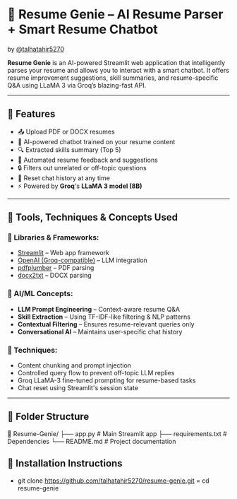 # 📄 Resume Genie – AI Resume Parser + Smart Resume Chatbot  
by [@talhatahir5270](https://github.com/talhatahir5270)

**Resume Genie** is an AI-powered Streamlit web application that intelligently parses your resume and allows you to interact with a smart chatbot. It offers resume improvement suggestions, skill summaries, and resume-specific Q&A using LLaMA 3 via Groq’s blazing-fast API.

---

## 🚀 Features

- 📤 Upload PDF or DOCX resumes
- 🧠 AI-powered chatbot trained on your resume content
- 🔍 Extracted skills summary (Top 5)
- 🧾 Automated resume feedback and suggestions
- 🔒 Filters out unrelated or off-topic questions
- 🔁 Reset chat history at any time
- ⚡ Powered by **Groq**'s **LLaMA 3 model (8B)**

---

## 🧠 Tools, Techniques & Concepts Used

### 🔧 Libraries & Frameworks:
- [Streamlit](https://streamlit.io/) – Web app framework
- [OpenAI (Groq-compatible)](https://pypi.org/project/openai/) – LLM integration
- [pdfplumber](https://github.com/jsvine/pdfplumber) – PDF parsing
- [docx2txt](https://pypi.org/project/docx2txt/) – DOCX parsing

### 🤖 AI/ML Concepts:
- **LLM Prompt Engineering** – Context-aware resume Q&A
- **Skill Extraction** – Using TF-IDF-like filtering & NLP patterns
- **Contextual Filtering** – Ensures resume-relevant queries only
- **Conversational AI** – Maintains user-specific chat history

### 🧪 Techniques:
- Content chunking and prompt injection
- Controlled query flow to prevent off-topic LLM replies
- Groq LLaMA-3 fine-tuned prompting for resume-based tasks
- Chat reset using Streamlit's session state

---

## 📂 Folder Structure

📁 Resume-Genie/
├── app.py               # Main Streamlit app
├── requirements.txt     # Dependencies
└── README.md            # Project documentation

## 🔧 Installation Instructions

- git clone https://github.com/talhatahir5270/resume-genie.git
= cd resume-genie

